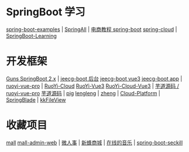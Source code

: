 # SpringBoot 学习
[spring-boot-examples](https://github.com/ityouknow/spring-boot-examples) | 
[SpringAll](https://github.com/wuyouzhuguli/SpringAll) | 
[电商教程 spring-boot](https://github.com/macrozheng/mall-learning) [spring-cloud](https://github.com/macrozheng/mall-swarm) | 
[SpringBoot-Learning](https://gitee.com/didispace/SpringBoot-Learning) 

# 开发框架
[Guns SpringBoot 2.x](https://github.com/stylefeng/Guns)  | 
[jeecg-boot 后台](https://github.com/jeecgboot/jeecg-boot) [jeecg-boot vue3](https://github.com/jeecgboot/jeecgboot-vue3) [jeecg-boot app](https://github.com/jeecgboot/jeecg-uniapp) | 
[ruoyi-vue-pro](https://github.com/YunaiV/ruoyi-vue-pro) | 
[RuoYi-Cloud](https://github.com/yangzongzhuan/RuoYi-Cloud) 
[RuoYi-Vue3](https://github.com/yangzongzhuan/RuoYi-Vue3) 
[RuoYi-Cloud-Vue3](https://github.com/yangzongzhuan/RuoYi-Cloud-Vue3) | 
[芋道源码 / ruoyi-vue-pro](https://gitee.com/zhijiantianya/ruoyi-vue-pro) [芋道源码](https://gitee.com/yudaocode) | 
[pig](https://gitee.com/log4j/pig) [lengleng](https://gitee.com/log4j) | 
[zheng](https://gitee.com/shuzheng/zheng) | 
[Cloud-Platform](https://gitee.com/geek_qi/cloud-platform) | 
[SpringBlade](https://gitee.com/smallc/SpringBlade) | 
[kkFileView](https://gitee.com/kekingcn/file-online-preview)

# 收藏项目
[mall](https://github.com/macrozheng/mall) [mall-admin-web](https://github.com/macrozheng/mall-admin-web) | 
[微人事](https://github.com/lenve/vhr) | 
[新蜂商城](https://github.com/newbee-ltd/newbee-mall/tree/spring-boot-3.x) | 
[在线的音乐](https://github.com/Yin-Hongwei/music-website) | 
[spring-boot-seckill](https://gitee.com/52itstyle/spring-boot-seckill)
